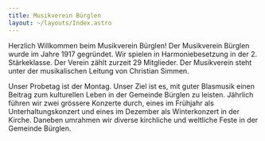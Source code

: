 ```yaml
---
title: Musikverein Bürglen
layout: ~/layouts/Index.astro
---
```

Herzlich Willkommen beim Musikverein Bürglen!
Der Musikverein Bürglen wurde im Jahre 1917 gegründet.
Wir spielen in Harmoniebesetzung in der 2. Stärkeklasse.
Der Verein zählt zurzeit 29 Mitglieder.
Der Musikverein steht unter der musikalischen Leitung von Christian Simmen.

Unser Probetag ist der Montag.
Unser Ziel ist es, mit guter Blasmusik einen Beitrag zum kulturellen Leben in der Gemeinde Bürglen zu leisten.
Jährlich führen wir zwei grössere Konzerte durch, eines im Frühjahr als Unterhaltungskonzert und eines im Dezember als Winterkonzert in der Kirche.
Daneben umrahmen wir diverse kirchliche und weltliche Feste in der Gemeinde Bürglen.
